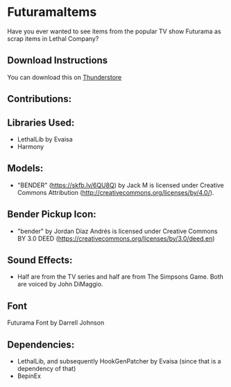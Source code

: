 # FuturamaItems
Have you ever wanted to see items from the popular TV show Futurama as scrap items in Lethal Company?

## Download Instructions
You can download this on [Thunderstore](https://thunderstore.io/c/lethal-company/p/csalex/FuturamaItems/)

## Contributions:

## Libraries Used:
- LethalLib by Evaisa
- Harmony

## Models:
- "BENDER" (https://skfb.ly/6QU8Q) by Jack M is licensed under Creative Commons Attribution (http://creativecommons.org/licenses/by/4.0/).

## Bender Pickup Icon:
- "bender" by Jordan Díaz Andrés is licensed under Creative Commons BY 3.0 DEED (https://creativecommons.org/licenses/by/3.0/deed.en)

## Sound Effects:
- Half are from the TV series and half are from The Simpsons Game. Both are voiced by John DiMaggio.

## Font
Futurama Font by Darrell Johnson

## Dependencies:
- LethalLib, and subsequently HookGenPatcher by Evaisa (since that is a dependency of that)
- BepinEx
